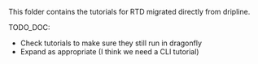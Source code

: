 This folder contains the tutorials for RTD migrated directly from dripline.

TODO_DOC:
- Check tutorials to make sure they still run in dragonfly
- Expand as appropriate (I think we need a CLI tutorial)
